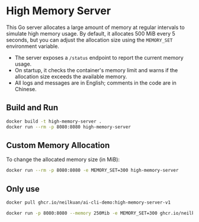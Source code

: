# High Memory Server

This Go server allocates a large amount of memory at regular intervals to simulate high memory usage. By default, it allocates 500 MiB every 5 seconds, but you can adjust the allocation size using the `MEMORY_SET` environment variable.

- The server exposes a `/status` endpoint to report the current memory usage.
- On startup, it checks the container's memory limit and warns if the allocation size exceeds the available memory.
- All logs and messages are in English; comments in the code are in Chinese.

## Build and Run
```bash
docker build -t high-memory-server .
docker run --rm -p 8080:8080 high-memory-server
```

## Custom Memory Allocation
To change the allocated memory size (in MiB):
```bash
docker run --rm -p 8080:8080 -e MEMORY_SET=300 high-memory-server
```

## Only use
```bash
docker pull ghcr.io/neilkuan/ai-cli-demo:high-memory-server-v1

docker run -p 8080:8080 --memory 250Mib -e MEMORY_SET=300 ghcr.io/neilkuan/ai-cli-demo:high-memory-server-v1
```